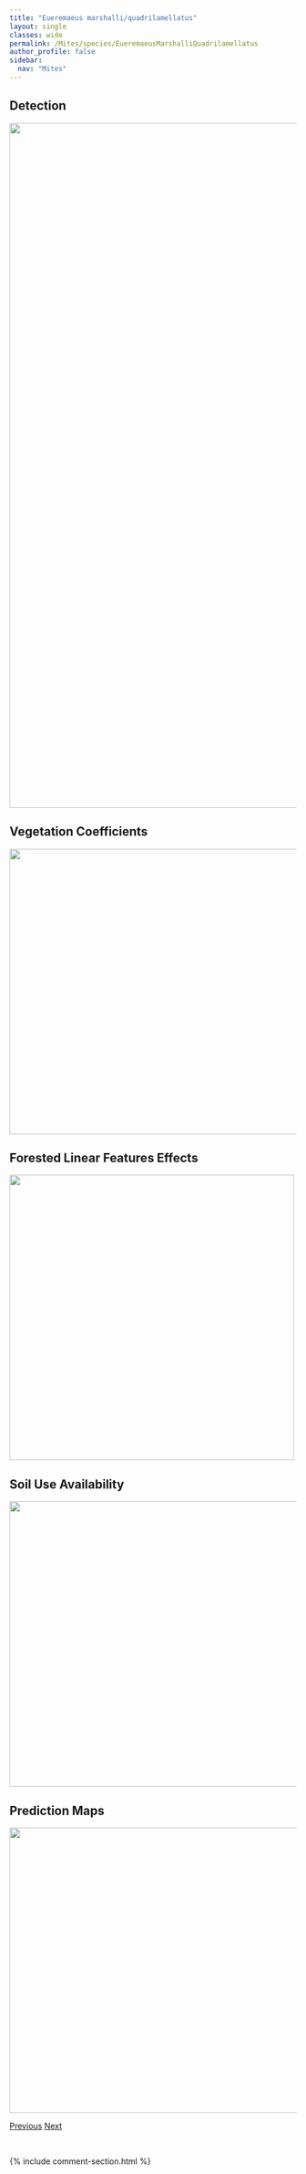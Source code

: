```yaml
---
title: "Eueremaeus marshalli/quadrilamellatus"
layout: single
classes: wide
permalink: /Mites/species/EueremaeusMarshalliQuadrilamellatus
author_profile: false
sidebar:
  nav: "Mites"
---
```


<h2>Detection</h2>

<a href="https://drive.google.com/uc?export=view&id=1prBVRNFKXXP2EzeUa3-ke6jb5Y8gnzrZ">
<img src="https://drive.google.com/uc?export=view&id=1prBVRNFKXXP2EzeUa3-ke6jb5Y8gnzrZ" height = "1200" width = "800">
</a>


<h2>Vegetation Coefficients</h2>

<a href="https://drive.google.com/uc?export=view&id=1EABzcJUthd4DdPooJ_LHOGe-wyy15Qtg">
<img src="https://drive.google.com/uc?export=view&id=1EABzcJUthd4DdPooJ_LHOGe-wyy15Qtg" height = "500" width = "1000">
</a>


<h2>Forested Linear Features Effects</h2>

<a href="https://drive.google.com/uc?export=view&id=1idzh4J1EKMw5zIRnqNeEwduIDv4SSo1-">
<img src="https://drive.google.com/uc?export=view&id=1idzh4J1EKMw5zIRnqNeEwduIDv4SSo1-" height = "500" width = "500">
</a>


<h2>Soil Use Availability</h2>

<a href="https://drive.google.com/uc?export=view&id=1R49H31dFbe0y5HIYi0ayXrSC3Dt_U5R7">
<img src="https://drive.google.com/uc?export=view&id=1R49H31dFbe0y5HIYi0ayXrSC3Dt_U5R7" height = "500" width = "1000">
</a>


<h2>Prediction Maps</h2>

<a href="https://drive.google.com/uc?export=view&id=1EIRHajJqceNx8apMCHTpXlTeUwYrJwNM">
<img src="https://drive.google.com/uc?export=view&id=1EIRHajJqceNx8apMCHTpXlTeUwYrJwNM" height = "500" width = "1000">
</a>


<a href="/DevelopmentWebsite/Mites/species/EueremaeusFoveolatus" class="pagination--pager" title="Eueremaeus foveolatus">Previous</a> <a href="/DevelopmentWebsite/Mites/species/EueremaeusMasinasin" class="pagination--pager" title="Eueremaeus masinasin">Next</a>

<p>&nbsp;</p>

{% include comment-section.html %}
